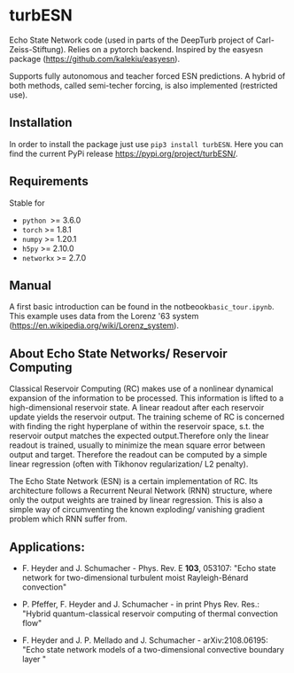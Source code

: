 # turbESN
Echo State Network code (used in parts of the DeepTurb project of Carl-Zeiss-Stiftung). Relies on a pytorch backend. Inspired by the easyesn package (https://github.com/kalekiu/easyesn).

Supports fully autonomous and teacher forced ESN predictions. A hybrid of both methods, called semi-techer forcing, is also implemented (restricted use).

## Installation
In order to install the package just use `pip3 install turbESN`. Here you can find the current PyPi release https://pypi.org/project/turbESN/.

## Requirements
Stable for
- `python `>=  3.6.0
- `torch`  >= 1.8.1
- `numpy`  >= 1.20.1
- `h5py`   >= 2.10.0 
- `networkx`   >= 2.7.0 


## Manual
A first basic introduction can be found in the notbeook`basic_tour.ipynb`.  This example uses data from the Lorenz '63 system (https://en.wikipedia.org/wiki/Lorenz_system).

## About Echo State Networks/ Reservoir Computing
Classical Reservoir Computing  (RC) makes use of a nonlinear dynamical expansion of the information to be processed. This information is lifted to a high-dimensional reservoir state. A linear readout after each reservoir update yields the reservoir output. The training scheme of RC is concerned with finding the right hyperplane of within the reservoir space, s.t. the reservoir output matches the expected output.Therefore only the linear readout is trained, usually to minimize the mean square error between output and target. Therefore the readout can be computed by a simple linear regression (often with Tikhonov regularization/ L2 penalty).

The Echo State Network (ESN) is a certain implementation of RC. Its architecture follows a Recurrent Neural Network (RNN) structure, where only the output weights are trained by linear regression. This is also a simple way of circumventing the known exploding/ vanishing gradient problem which RNN suffer from.

## Applications:
- F. Heyder and J. Schumacher - Phys. Rev. E **103**, 053107:
  "Echo state network for two-dimensional turbulent moist Rayleigh-Bénard convection"

- P. Pfeffer, F. Heyder and J. Schumacher - in print Phys Rev. Res.: "Hybrid quantum-classical reservoir computing of thermal convection flow"

- F. Heyder and J. P. Mellado and J. Schumacher - arXiv:2108.06195: 
  "Echo state network models of a two-dimensional convective boundary layer "
